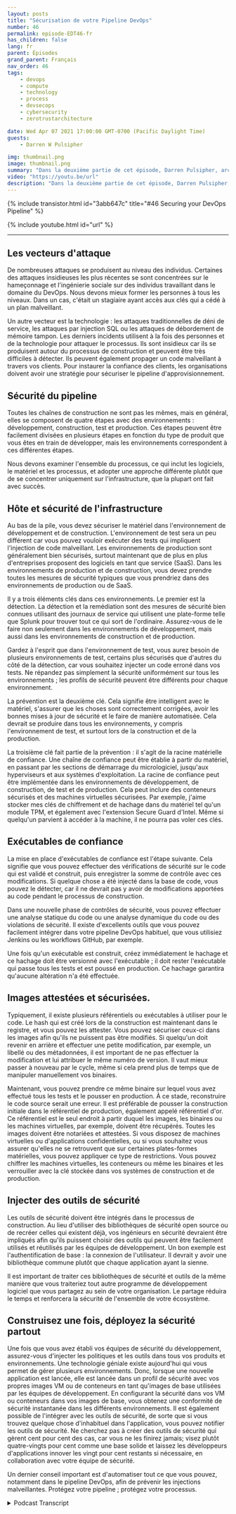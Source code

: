 ```yaml
---
layout: posts
title: "Sécurisation de votre Pipeline DevOps"
number: 46
permalink: episode-EDT46-fr
has_children: false
lang: fr
parent: Épisodes
grand_parent: Français
nav_order: 46
tags:
    - devops
    - compute
    - technology
    - process
    - devsecops
    - cybersecurity
    - zerotrustarchitecture

date: Wed Apr 07 2021 17:00:00 GMT-0700 (Pacific Daylight Time)
guests:
    - Darren W Pulsipher

img: thumbnail.png
image: thumbnail.png
summary: "Dans la deuxième partie de cet épisode, Darren Pulsipher, architecte en chef des solutions chez Intel, donne des conseils pratiques pour sécuriser chaque étape du pipeline DevOps, y compris la protection du matériel et des piles logicielles avec une racine de confiance matérielle, le balayage de sécurité, les conteneurs/VM attestés et chiffrés, et plus encore."
video: "https://youtu.be/url"
description: "Dans la deuxième partie de cet épisode, Darren Pulsipher, architecte en chef des solutions chez Intel, donne des conseils pratiques pour sécuriser chaque étape du pipeline DevOps, y compris la protection du matériel et des piles logicielles avec une racine de confiance matérielle, le balayage de sécurité, les conteneurs/VM attestés et chiffrés, et plus encore."
---
```


<div>
{% include transistor.html id="3abb647c" title="#46 Securing your DevOps Pipeline" %}

{% include youtube.html id="url" %}
</div>

---

## Les vecteurs d'attaque

De nombreuses attaques se produisent au niveau des individus. Certaines des attaques insidieuses les plus récentes se sont concentrées sur le hameçonnage et l'ingénierie sociale sur des individus travaillant dans le domaine du DevOps. Nous devons mieux former les personnes à tous les niveaux. Dans un cas, c'était un stagiaire ayant accès aux clés qui a cédé à un plan malveillant.

Un autre vecteur est la technologie : les attaques traditionnelles de déni de service, les attaques par injection SQL ou les attaques de débordement de mémoire tampon. Les derniers incidents utilisent à la fois des personnes et de la technologie pour attaquer le processus. Ils sont insidieux car ils se produisent autour du processus de construction et peuvent être très difficiles à détecter. Ils peuvent également propager un code malveillant à travers vos clients. Pour instaurer la confiance des clients, les organisations doivent avoir une stratégie pour sécuriser le pipeline d'approvisionnement.

## Sécurité du pipeline

Toutes les chaînes de construction ne sont pas les mêmes, mais en général, elles se composent de quatre étapes avec des environnements : développement, construction, test et production. Ces étapes peuvent être facilement divisées en plusieurs étapes en fonction du type de produit que vous êtes en train de développer, mais les environnements correspondent à ces différentes étapes.

Nous devons examiner l'ensemble du processus, ce qui inclut les logiciels, le matériel et les processus, et adopter une approche différente plutôt que de se concentrer uniquement sur l'infrastructure, que la plupart ont fait avec succès.

## Hôte et sécurité de l'infrastructure

Au bas de la pile, vous devez sécuriser le matériel dans l'environnement de développement et de construction. L'environnement de test sera un peu différent car vous pouvez vouloir exécuter des tests qui impliquent l'injection de code malveillant. Les environnements de production sont généralement bien sécurisés, surtout maintenant que de plus en plus d'entreprises proposent des logiciels en tant que service (SaaS). Dans les environnements de production et de construction, vous devez prendre toutes les mesures de sécurité typiques que vous prendriez dans des environnements de production ou de SaaS.

Il y a trois éléments clés dans ces environnements. Le premier est la détection. La détection et la remédiation sont des mesures de sécurité bien connues utilisant des journaux de service qui utilisent une plate-forme telle que Splunk pour trouver tout ce qui sort de l'ordinaire. Assurez-vous de le faire non seulement dans les environnements de développement, mais aussi dans les environnements de construction et de production.

Gardez à l'esprit que dans l'environnement de test, vous aurez besoin de plusieurs environnements de test, certains plus sécurisés que d'autres du côté de la détection, car vous souhaitez injecter un code erroné dans vos tests. Ne répandez pas simplement la sécurité uniformément sur tous les environnements ; les profils de sécurité peuvent être différents pour chaque environnement.

La prévention est la deuxième clé. Cela signifie être intelligent avec le matériel, s'assurer que les choses sont correctement corrigées, avoir les bonnes mises à jour de sécurité et le faire de manière automatisée. Cela devrait se produire dans tous les environnements, y compris l'environnement de test, et surtout lors de la construction et de la production.

La troisième clé fait partie de la prévention : il s'agit de la racine matérielle de confiance. Une chaîne de confiance peut être établie à partir du matériel, en passant par les sections de démarrage du micrologiciel, jusqu'aux hyperviseurs et aux systèmes d'exploitation. La racine de confiance peut être implémentée dans les environnements de développement, de construction, de test et de production. Cela peut inclure des conteneurs sécurisés et des machines virtuelles sécurisées. Par exemple, j'aime stocker mes clés de chiffrement et de hachage dans du matériel tel qu'un module TPM, et également avec l'extension Secure Guard d'Intel. Même si quelqu'un parvient à accéder à la machine, il ne pourra pas voler ces clés.

## Exécutables de confiance

La mise en place d'exécutables de confiance est l'étape suivante. Cela signifie que vous pouvez effectuer des vérifications de sécurité sur le code qui est validé et construit, puis enregistrer la somme de contrôle avec ces modifications. Si quelque chose a été injecté dans la base de code, vous pouvez le détecter, car il ne devrait pas y avoir de modifications apportées au code pendant le processus de construction.

Dans une nouvelle phase de contrôles de sécurité, vous pouvez effectuer une analyse statique du code ou une analyse dynamique du code ou des violations de sécurité. Il existe d'excellents outils que vous pouvez facilement intégrer dans votre pipeline DevOps habituel, que vous utilisiez Jenkins ou les workflows GitHub, par exemple.

Une fois qu'un exécutable est construit, créez immédiatement le hachage et ce hachage doit être versionné avec l'exécutable ; il doit rester l'exécutable qui passe tous les tests et est poussé en production. Ce hachage garantira qu'aucune altération n'a été effectuée.

## Images attestées et sécurisées.

Typiquement, il existe plusieurs référentiels ou exécutables à utiliser pour le code. Le hash qui est créé lors de la construction est maintenant dans le registre, et vous pouvez les attester. Vous pouvez sécuriser ceux-ci dans les images afin qu'ils ne puissent pas être modifiés. Si quelqu'un doit revenir en arrière et effectuer une petite modification, par exemple, un libellé ou des métadonnées, il est important de ne pas effectuer la modification et lui attribuer le même numéro de version. Il vaut mieux passer à nouveau par le cycle, même si cela prend plus de temps que de manipuler manuellement vos binaires.

Maintenant, vous pouvez prendre ce même binaire sur lequel vous avez effectué tous les tests et le pousser en production. À ce stade, reconstruire le code source serait une erreur. Il est préférable de pousser la construction initiale dans le référentiel de production, également appelé référentiel d'or. Ce référentiel est le seul endroit à partir duquel les images, les binaires ou les machines virtuelles, par exemple, doivent être récupérés. Toutes les images doivent être notariées et attestées. Si vous disposez de machines virtuelles ou d'applications confidentielles, ou si vous souhaitez vous assurer qu'elles ne se retrouvent que sur certaines plates-formes matérielles, vous pouvez appliquer ce type de restrictions. Vous pouvez chiffrer les machines virtuelles, les conteneurs ou même les binaires et les verrouiller avec la clé stockée dans vos systèmes de construction et de production.

## Injecter des outils de sécurité

Les outils de sécurité doivent être intégrés dans le processus de construction. Au lieu d'utiliser des bibliothèques de sécurité open source ou de recréer celles qui existent déjà, vos ingénieurs en sécurité devraient être impliqués afin qu'ils puissent choisir des outils qui peuvent être facilement utilisés et réutilisés par les équipes de développement. Un bon exemple est l'authentification de base : la connexion de l'utilisateur. Il devrait y avoir une bibliothèque commune plutôt que chaque application ayant la sienne.

Il est important de traiter ces bibliothèques de sécurité et outils de la même manière que vous traiteriez tout autre programme de développement logiciel que vous partagez au sein de votre organisation. Le partage réduira le temps et renforcera la sécurité de l'ensemble de votre écosystème.

## Construisez une fois, déployez la sécurité partout

Une fois que vous avez établi vos équipes de sécurité du développement, assurez-vous d'injecter les politiques et les outils dans tous vos produits et environnements. Une technologie géniale existe aujourd'hui qui vous permet de gérer plusieurs environnements. Donc, lorsque une nouvelle application est lancée, elle est lancée dans un profil de sécurité avec vos propres images VM ou de conteneurs en tant qu'images de base utilisées par les équipes de développement. En configurant la sécurité dans vos VM ou conteneurs dans vos images de base, vous obtenez une conformité de sécurité instantanée dans les différents environnements. Il est également possible de l'intégrer avec les outils de sécurité, de sorte que si vous trouvez quelque chose d'inhabituel dans l'application, vous pouvez notifier les outils de sécurité. Ne cherchez pas à créer des outils de sécurité qui gèrent cent pour cent des cas, car vous ne les finirez jamais; visez plutôt quatre-vingts pour cent comme une base solide et laissez les développeurs d'applications innover les vingt pour cent restants si nécessaire, en collaboration avec votre équipe de sécurité.

Un dernier conseil important est d'automatiser tout ce que vous pouvez, notamment dans le pipeline DevOps, afin de prévenir les injections malveillantes. Protégez votre pipeline ; protégez votre processus.



<details>
<summary> Podcast Transcript </summary>

<p></p>

</details>
